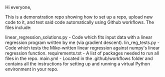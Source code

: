 Hi everyone,

This is a demonstration repo showing how to set up a repo, upload new code to it, and test said code automatically using Github workflows. The files include:

linear_regression_solutions.py - Code which fits input data with a linear regression program written by me (via gradient descent).
lin_reg_tests.py - Code which tests the Mike-written linear regression against numpy's linear regression function.
requirements.txt - A list of packages needed to run all files in the repo.
main.yml - Located in the .github/workflows folder and contains all the instructions for setting up and running a virtual Python environment in your repo.
